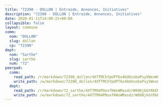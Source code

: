 ```yaml
---
title: "72390 - DOLLON | Entraide, Annonces, Initiatives"
description: "72390 - DOLLON | Entraide, Annonces, Initiatives"
date: 2020-01-11T14:09:21+09:00
collapsible: false
layout: commune
comm:
  nom: "DOLLON"
  slug: dollon
  cp: "72390"
dept:
  nom: "Sarthe"
  slug: sarthe
  num: "72"
peerpad:
  comm:
    read_path: /r/markdown/72390_dollon/4XTTMCkYpUPT6x4bUUsobaPsy5WevWUXYpv5LGHPR8XXsC9v2
    write_path: /w/markdown/72390_dollon/4XTTMCkYpUPT6x4bUUsobaPsy5WevWUXYpv5LGHPR8XXsC9v2-K3TgU9cAeLLg7L9u2kL96iBTdd4NGaeJMk2AoN5ugQSPAv69US5Z5z1JpUrTYskpzAFTD72CEEvH5cVfpWotkiNcubNQ9tNFuRA172AafDxoprLW9zGdXh5qMKd6aXYirJfpw3Rc
  dept:
    read_path: /r/markdown/72_sarthe/4XTTM94PDoxfKWsWMasdzrW998jkGtRkEM3CSUC42xSpuJKZ5
    write_path: /w/markdown/72_sarthe/4XTTM94PDoxfKWsWMasdzrW998jkGtRkEM3CSUC42xSpuJKZ5-K3TgTpjFyG67yVeuXvSAfSYzY4Yx2FMtDhgpv5HM2EDBJRVMn95z33xx4XjRNYNVaVsBPQ1t4pG9MoyNqwTqa8mcnEUB8rK4BMVbvUhCtGWCPSFnDCaT8GJTyimDgsCirLN3zswh
---
```


